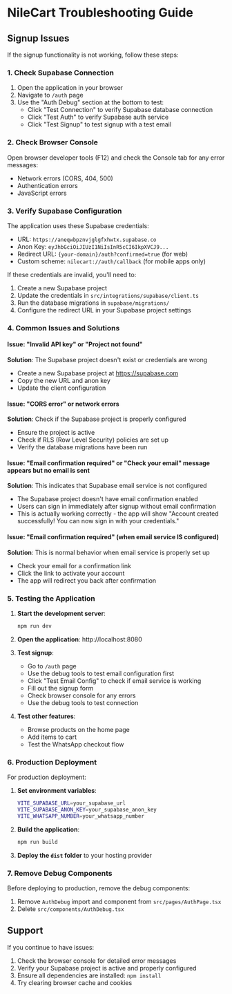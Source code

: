 # NileCart Troubleshooting Guide

## Signup Issues

If the signup functionality is not working, follow these steps:

### 1. Check Supabase Connection

1. Open the application in your browser
2. Navigate to `/auth` page
3. Use the "Auth Debug" section at the bottom to test:
   - Click "Test Connection" to verify Supabase database connection
   - Click "Test Auth" to verify Supabase auth service
   - Click "Test Signup" to test signup with a test email

### 2. Check Browser Console

Open browser developer tools (F12) and check the Console tab for any error messages:
- Network errors (CORS, 404, 500)
- Authentication errors
- JavaScript errors

### 3. Verify Supabase Configuration

The application uses these Supabase credentials:
- URL: `https://aneqwbpznvjglgfxhwtx.supabase.co`
- Anon Key: `eyJhbGciOiJIUzI1NiIsInR5cCI6IkpXVCJ9...`
- Redirect URL: `{your-domain}/auth?confirmed=true` (for web)
- Custom scheme: `nilecart://auth/callback` (for mobile apps only)

If these credentials are invalid, you'll need to:
1. Create a new Supabase project
2. Update the credentials in `src/integrations/supabase/client.ts`
3. Run the database migrations in `supabase/migrations/`
4. Configure the redirect URL in your Supabase project settings

### 4. Common Issues and Solutions

#### Issue: "Invalid API key" or "Project not found"
**Solution**: The Supabase project doesn't exist or credentials are wrong
- Create a new Supabase project at https://supabase.com
- Copy the new URL and anon key
- Update the client configuration

#### Issue: "CORS error" or network errors
**Solution**: Check if the Supabase project is properly configured
- Ensure the project is active
- Check if RLS (Row Level Security) policies are set up
- Verify the database migrations have been run

#### Issue: "Email confirmation required" or "Check your email" message appears but no email is sent
**Solution**: This indicates that Supabase email service is not configured
- The Supabase project doesn't have email confirmation enabled
- Users can sign in immediately after signup without email confirmation
- This is actually working correctly - the app will show "Account created successfully! You can now sign in with your credentials."

#### Issue: "Email confirmation required" (when email service IS configured)
**Solution**: This is normal behavior when email service is properly set up
- Check your email for a confirmation link
- Click the link to activate your account
- The app will redirect you back after confirmation

### 5. Testing the Application

1. **Start the development server**:
   ```bash
   npm run dev
   ```

2. **Open the application**: http://localhost:8080

3. **Test signup**:
   - Go to `/auth` page
   - Use the debug tools to test email configuration first
   - Click "Test Email Config" to check if email service is working
   - Fill out the signup form
   - Check browser console for any errors
   - Use the debug tools to test connection

4. **Test other features**:
   - Browse products on the home page
   - Add items to cart
   - Test the WhatsApp checkout flow

### 6. Production Deployment

For production deployment:

1. **Set environment variables**:
   ```bash
   VITE_SUPABASE_URL=your_supabase_url
   VITE_SUPABASE_ANON_KEY=your_supabase_anon_key
   VITE_WHATSAPP_NUMBER=your_whatsapp_number
   ```

2. **Build the application**:
   ```bash
   npm run build
   ```

3. **Deploy the `dist` folder** to your hosting provider

### 7. Remove Debug Components

Before deploying to production, remove the debug components:
1. Remove `AuthDebug` import and component from `src/pages/AuthPage.tsx`
2. Delete `src/components/AuthDebug.tsx`

## Support

If you continue to have issues:
1. Check the browser console for detailed error messages
2. Verify your Supabase project is active and properly configured
3. Ensure all dependencies are installed: `npm install`
4. Try clearing browser cache and cookies
